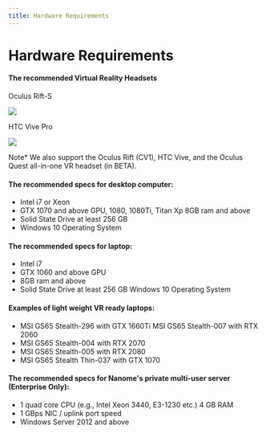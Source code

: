 ```yaml
---
title: Hardware Requirements
---
```


# Hardware Requirements

#### The recommended Virtual Reality Headsets

Oculus Rift-S

![](/assets/gettingStarted-page/oculus-rift-s.png)

HTC Vive Pro

![](/assets/gettingStarted-page/vive-pro-eye_full-kit_1.png)

Note* 
We also support the Oculus Rift (CV1), HTC Vive, and the Oculus Quest all-in-one VR headset (in BETA).

#### The recommended specs for desktop computer:
 - Intel i7 or Xeon
 - GTX 1070 and above GPU, 1080, 1080Ti, Titan Xp 8GB ram and above
 - Solid State Drive at least 256 GB
 - Windows 10 Operating System

#### The recommended specs for laptop:
 - Intel i7
 - GTX 1060 and above GPU
 - 8GB ram and above
 - Solid State Drive at least 256 GB Windows 10 Operating System

#### Examples of light weight VR ready laptops:
 - MSI GS65 Stealth-296 with GTX 1660Ti MSI GS65 Stealth-007 with RTX 2060
 - MSI GS65 Stealth-004 with RTX 2070
 - MSI GS65 Stealth-005 with RTX 2080
 - MSI GS65 Stealth Thin-037 with GTX 1070

#### The recommended specs for Nanome's private multi-user server (Enterprise Only):
 - 1 quad core CPU (e.g., Intel Xeon 3440, E3-1230 etc.) 4 GB RAM
 - 1 GBps NIC / uplink port speed
 - Windows Server 2012 and above
 